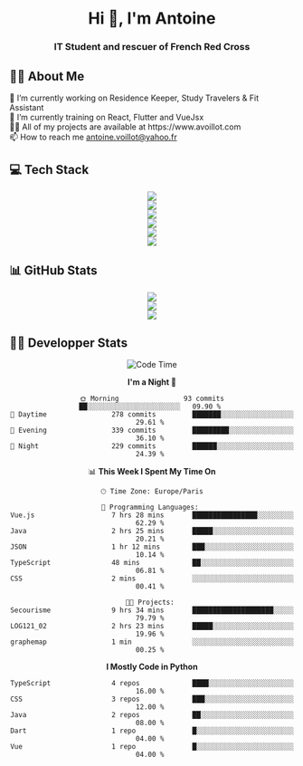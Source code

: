 <h1 align="center" text-decoration="none">Hi 👋, I'm Antoine</h1>
<h3 align="center">IT Student and rescuer of French Red Cross</h3>

  
## 👨‍🎓 About Me
  <div align="left">
🔭 I’m currently working on Residence Keeper, Study Travelers & Fit Assistant</br>
🌱 I’m currently training on React, Flutter and VueJsx</br>
👨‍💻 All of my projects are available at https://www.avoillot.com</br>
📫 How to reach me <a href=mailto:antoine.voillot@yahoo.fr >antoine.voillot@yahoo.fr</a></br>
</div>

## 💻 Tech Stack
<div align="center">
  <img src="https://skillicons.dev/icons?i=nuxt,react,vue,vite,symfony" /></br>
  <img src="https://skillicons.dev/icons?i=ts,js,html,css,php" /></br>
  <img src="https://skillicons.dev/icons?i=c,java,py" /></br>
  <img src="https://skillicons.dev/icons?i=kotlin,flutter" /></br>
  <img src="https://skillicons.dev/icons?i=discord,bots" /></br>
  <img src="https://skillicons.dev/icons?i=androidstudio,figma,github,gitlab,postman,vscode" />
</div>

## 📊 GitHub Stats
<div align="center">

![](http://github-profile-summary-cards.vercel.app/api/cards/profile-details?username=Psykoxen&theme=dark)  <br/>
![](https://github-readme-streak-stats.herokuapp.com/?user=Psykoxen&theme=dark&hide_border=false)<br/>
![](https://github-readme-stats.vercel.app/api/top-langs/?username=Psykoxen&theme=dark&hide_border=false&include_all_commits=true&count_private=true&layout=compact)<br/>

</div>

## 👨‍💻 Developper Stats
<div align="center">

<!--START_SECTION:waka-->
![Code Time](http://img.shields.io/badge/Code%20Time-144%20hrs%2053%20mins-blue)

**I'm a Night 🦉** 

```text
🌞 Morning                93 commits          ██░░░░░░░░░░░░░░░░░░░░░░░   09.90 % 
🌆 Daytime                278 commits         ███████░░░░░░░░░░░░░░░░░░   29.61 % 
🌃 Evening                339 commits         █████████░░░░░░░░░░░░░░░░   36.10 % 
🌙 Night                  229 commits         ██████░░░░░░░░░░░░░░░░░░░   24.39 % 
```


📊 **This Week I Spent My Time On** 

```text
🕑︎ Time Zone: Europe/Paris

💬 Programming Languages: 
Vue.js                   7 hrs 28 mins       ████████████████░░░░░░░░░   62.29 % 
Java                     2 hrs 25 mins       █████░░░░░░░░░░░░░░░░░░░░   20.21 % 
JSON                     1 hr 12 mins        ███░░░░░░░░░░░░░░░░░░░░░░   10.14 % 
TypeScript               48 mins             ██░░░░░░░░░░░░░░░░░░░░░░░   06.81 % 
CSS                      2 mins              ░░░░░░░░░░░░░░░░░░░░░░░░░   00.41 % 

🐱‍💻 Projects: 
Secourisme               9 hrs 34 mins       ████████████████████░░░░░   79.79 % 
LOG121_02                2 hrs 23 mins       █████░░░░░░░░░░░░░░░░░░░░   19.96 % 
graphemap                1 min               ░░░░░░░░░░░░░░░░░░░░░░░░░   00.25 % 
```

**I Mostly Code in Python** 

```text
TypeScript               4 repos             ████░░░░░░░░░░░░░░░░░░░░░   16.00 % 
CSS                      3 repos             ███░░░░░░░░░░░░░░░░░░░░░░   12.00 % 
Java                     2 repos             ██░░░░░░░░░░░░░░░░░░░░░░░   08.00 % 
Dart                     1 repo              █░░░░░░░░░░░░░░░░░░░░░░░░   04.00 % 
Vue                      1 repo              █░░░░░░░░░░░░░░░░░░░░░░░░   04.00 % 
```




<!--END_SECTION:waka-->

</div>
